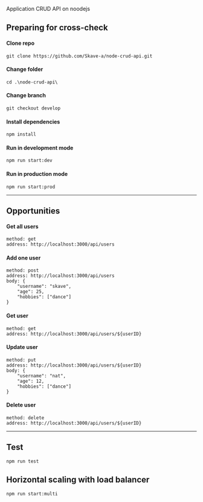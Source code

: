 Application CRUD API on noodejs

## Preparing for cross-check

#### Clone repo

```
git clone https://github.com/Skave-a/node-crud-api.git
```

#### Change folder

```
cd .\node-crud-api\
```

#### Change branch

```
git checkout develop
```
#### Install dependencies

```
npm install
```

#### Run in development mode

```
npm run start:dev
```

#### Run in production mode

```
npm run start:prod
```

---

## Opportunities

#### Get all users

```
method: get
address: http://localhost:3000/api/users
```

#### Add one user

```
method: post
address: http://localhost:3000/api/users
body: {
    "username": "skave",
    "age": 25,
    "hobbies": ["dance"]
}
```

#### Get user

```
method: get
address: http://localhost:3000/api/users/${userID}
```

#### Update user

```
method: put
address: http://localhost:3000/api/users/${userID}
body: {
    "username": "nat",
    "age": 12,
    "hobbies": ["dance"]
}
```

#### Delete user

```
method: delete
address: http://localhost:3000/api/users/${userID}
```

---

## Test

```
npm run test
```

## Horizontal scaling with load balancer

```
npm run start:multi
```
